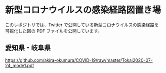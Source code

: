 # 新型コロナウイルスの感染経路図置き場

このレポジトリでは、Twitter で公開している新型コロナウイルスの感染経路を可視化した図の PDF ファイルを公開しています。

## 愛知県・岐阜県

https://github.com/akira-okumura/COVID-19/raw/master/Tokai2020-07-24_mode1.pdf
